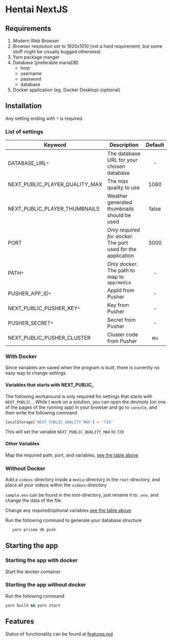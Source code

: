# Hentai NextJS

## Requirements

1. Modern Web Browser
2. Browser resolution set to 1920x1010 (not a hard requirement, but some stuff might be visually bugged otherwise)
3. Yarn package manger
4. Database (preferable mariaDB)
   - host
   - username
   - password
   - database
5. Docker application (eg. Docker Desktop) (optional)

## Installation

Any setting ending with `*` is required

### List of settings

| Keyword                        | Description                                                   | Default |
| ------------------------------ | ------------------------------------------------------------- | :-----: |
| DATABASE_URL`*`                | The database URL for your chosen database                     |    -    |
| NEXT_PUBLIC_PLAYER_QUALITY_MAX | The max quality to use                                        |  1080   |
| NEXT_PUBLIC_PLAYER_THUMBNAILS  | Weather generated thumbnails should be used                   |  false  |
| PORT                           | _Only required for docker._ The port used for the application |  3000   |
| PATH`*`                        | _Only docker._ The path to map to `app/media`                 |    -    |
| PUSHER_APP_ID`*`               | AppId from Pusher                                             |    -    |
| NEXT_PUBLIC_PUSHER_KEY`*`      | Key from Pusher                                               |    -    |
| PUSHER_SECRET`*`               | Secret from Pusher                                            |    -    |
| NEXT_PUBLIC_PUSHER_CLUSTER     | Cluster code from Pusher                                      |   eu    |

### With Docker

Since variables are saved when the program is built, there is currently no easy way to change settings.

#### Variables that starts with NEXT_PUBLIC\_

The following workaround is only required for settings that starts with `NEXT_PUBLIC_`.
While I work on a solution, you can open the devtools (on one of the pages of the running app) in your browser and go to `console`, and then write the following command

```js
localStorage['NEXT_PUBLIC_QUALITY_MAX'] = '720'
```

This will set the variable `NEXT_PUBLIC_QUALITY_MAX` to `720`

#### Other Variables

Map the required path, port, and variables, [see the table above](#list-of-settings)

### Without Docker

Add a `videos`-directory inside a `media`-directory in the `root`-directory, and place all your videos within the `videos`-directory

`sample.env` can be found in the root-directory, just rename it to `.env`, and change the data of the file.

Change any required/optional variables [see the table above](#list-of-settings)

Run the following command to generate your database structure

```bash
   yarn prisma db push
```

## Starting the app

### Starting the app with docker

Start the docker container

### Starting the app without docker

Run the following command

```bash
yarn build && yarn start
```

## Features

Status of functionality can be found at [features.md](FEATURES.md)
